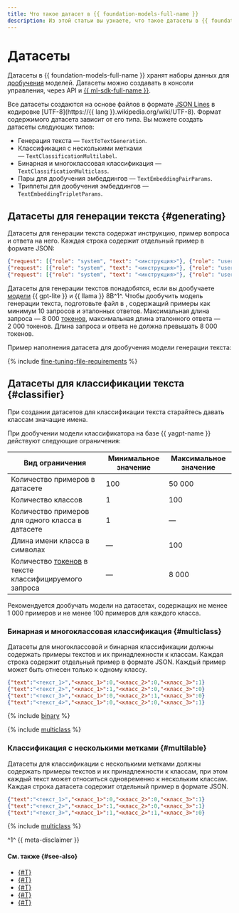 ```yaml
---
title: Что такое датасет в {{ foundation-models-full-name }}
description: Из этой статьи вы узнаете, что такое датасеты в {{ foundation-models-name }} и как они используются для дообучения моделей.
---
```


# Датасеты

Датасеты в {{ foundation-models-full-name }} хранят наборы данных для [дообучения](../tuning/index.md) моделей. Датасеты можно создавать в консоли управления, через API и [{{ ml-sdk-full-name }}](../../sdk/index.md).

Все датасеты создаются на основе файлов в формате [JSON Lines](https://jsonlines.org/) в кодировке [UTF-8](https://{{ lang }}.wikipedia.org/wiki/UTF-8). Формат содержимого датасета зависит от его типа. Вы можете создать датасеты следующих типов:

* Генерация текста — `TextToTextGeneration`.
* Классификация с несколькими метками — `TextClassificationMultilabel`.
* Бинарная и многоклассовая классификация — `TextClassificationMulticlass`.
* Пары для дообучения эмбеддингов — `TextEmbeddingPairParams`.
* Триплеты для дообучения эмбеддингов — `TextEmbeddingTripletParams`.

## Датасеты для генерации текста {#generating}

Датасеты для генерации текста содержат инструкцию, пример вопроса и ответа на него. Каждая строка содержит отдельный пример в формате JSON:

```json
{"request": [{"role": "system", "text": "<инструкция>"}, {"role": "user", "text": "<Вопрос>"}], "response": "<Ответ>"}
{"request": [{"role": "system", "text": "<инструкция>"}, {"role": "user", "text": "<Вопрос>"}], "response": "<Ответ>"}
{"request": [{"role": "system", "text": "<инструкция>"}, {"role": "user", "text": "<Вопрос>"}], "response": "<Ответ>"}
```

Датасеты для генерации текстов понадобятся, если вы дообучаете [модели](../yandexgpt/models.md) {{ gpt-lite }} и {{ llama }} 8B^1^. Чтобы дообучить модель генерации текста, подготовьте файл в , содержащий примеры как минимум 10 запросов и эталонных ответов. Максимальная длина запроса — 8 000 [токенов](../yandexgpt/tokens.md), максимальная длина эталонного ответа — 2 000 токенов. Длина запроса и ответа не должна превышать 8 000 токенов.

Пример наполнения датасета для дообучения модели генерации текста:

{% include [fine-tuning-file-requirements](../../../_includes/datasphere/fine-tuning-file-requirements.md) %}

## Датасеты для классификации текста {#classifier}

При создании датасетов для классификации текста старайтесь давать классам значащие имена. 

При дообучении модели классификатора на базе {{ yagpt-name }} действуют следующие ограничения:

| Вид ограничения | Минимальное значение | Максимальное значение |
|---|---|---|
| Количество примеров в датасете | 100 | 50 000 |
| Количество классов | 1 | 100 |
| Количество примеров для одного класса в датасете| 1 | — |
| Длина имени класса в символах | — | 100 |
| Количество [токенов](../yandexgpt/tokens.md) в тексте классифицируемого запроса | — | 8 000 |

Рекомендуется дообучать модели на датасетах, содержащих не менее 1 000 примеров и не менее 100 примеров для каждого класса.

### Бинарная и многоклассовая классификация {#multiclass}

Датасеты для многоклассовой и бинарная классификации должны содержать примеры текстов и их принадлежности к классам. Каждая строка содержит отдельный пример в формате JSON. Каждый пример может быть отнесен только к одному классу.

```json
{"text":"<текст_1>","<класс_1>":0,"<класс_2>":0,"<класс_3>":1}
{"text":"<текст_2>","<класс_1>":1,"<класс_2>":0,"<класс_3>":0}
{"text":"<текст_3>","<класс_1>":0,"<класс_2>":1,"<класс_3>":0}
{"text":"<текст_4>","<класс_1>":0,"<класс_2>":0,"<класс_3>":1}
```

{% include [binary](../../../_includes/foundation-models/classifier/binary-example.md) %}

{% include [multiclass](../../../_includes/foundation-models/classifier/multiclass-example.md) %}

### Классификация с несколькими метками {#multilable}

Датасеты для классификации с несколькими метками должны содержать примеры текстов и их принадлежности к классам, при этом каждый текст может относиться одновременно к нескольким классам. Каждая строка датасета содержит отдельный пример в формате JSON.

```json
{"text":"<текст_1>","<класс_1>":0,"<класс_2>":0,"<класс_3>":1}
{"text":"<текст_2>","<класс_1>":1,"<класс_2>":0,"<класс_3>":1}
{"text":"<текст_3>","<класс_1>":1,"<класс_2>":1,"<класс_3>":0}
```

{% include [multiclass](../../../_includes/foundation-models/classifier/multilable-example.md) %}


^1^ {{ meta-disclaimer }}

#### См. также {#see-also}

* [{#T}](../../operations/resources/create-dataset-gpt.md)
* [{#T}](../../operations/resources/create-dataset-classifier.md)
* [{#T}](../../operations/tuning/create.md)
* [{#T}](../../operations/tuning/tune-classifiers.md)
* [{#T}](../../tutorials/models-fine-tuning.md)